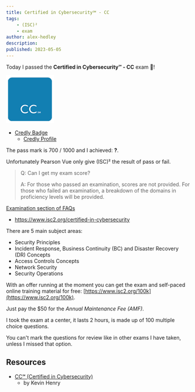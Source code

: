 ```yaml
---
title: Certified in Cybersecurity℠ - CC
tags:
    - (ISC)²
    - exam
author: alex-hedley
description: 
published: 2023-05-05
---
```


<!-- # Certified in Cybersecurity℠ - CC -->

Today I passed the **Certified in Cybersecurity℠ - CC** exam 🎉!

![Certified in Cybersecurity℠ - CC](images/isc2/CC-Square.png "Certified in Cybersecurity℠ - CC")

- [Credly Badge](https://www.credly.com/badges/6762c76b-8896-423d-819b-bbaa45041471)
  - [Credly Profile](https://www.credly.com/users/alexhedley/badges)

The pass mark is 700 / 1000 and I achieved: **?**.

Unfortunately Pearson Vue only give (ISC)² the result of pass or fail.

> Q: Can I get my exam score?
>
> A: For those who passed an examination, scores are not provided. For those who failed an examination, a breakdown of the domains in proficiency levels will be provided.

[Examination section of FAQs](https://www.isc2.org/Frequently-Asked-Questions)

- https://www.isc2.org/certified-in-cybersecurity

There are 5 main subject areas:

- Security Principles
- Incident Response, Business Continuity (BC) and Disaster Recovery (DR) Concepts
- Access Controls Concepts
- Network Security
- Security Operations

With an offer running at the moment you can get the exam and self-paced online training material for free: [https://www.isc2.org/100k](https://www.isc2.org/100k).

Just pay the $50 for the _Annual Maintenance Fee (AMF)_.

I took the exam at a center, it lasts 2 hours, is made up of 100 multiple choice questions.

You can't mark the questions for review like in other exams I have taken, unless I missed that option.

## Resources

- [CC℠ (Certified in Cybersecurity)](https://www.pluralsight.com/paths/ccsm-certified-in-cybersecurity)
  - by Kevin Henry

